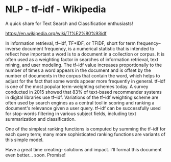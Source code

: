 # NLP - tf–idf - Wikipedia

A quick share for Text Search and Classification enthusiasts!

https://en.wikipedia.org/wiki/Tf%E2%80%93idf

In information retrieval, tf–idf, TF\*IDF, or TFIDF, short for term frequency–inverse document frequency, is a numerical statistic that is intended to reflect how important a word is to a document in a collection or corpus. It is often used as a weighting factor in searches of information retrieval, text mining, and user modeling. The tf–idf value increases proportionally to the number of times a word appears in the document and is offset by the number of documents in the corpus that contain the word, which helps to adjust for the fact that some words appear more frequently in general. tf–idf is one of the most popular term-weighting schemes today. A survey conducted in 2015 showed that 83% of text-based recommender systems in digital libraries use tf–idf.
Variations of the tf–idf weighting scheme are often used by search engines as a central tool in scoring and ranking a document's relevance given a user query. tf–idf can be successfully used for stop-words filtering in various subject fields, including text summarization and classification.

One of the simplest ranking functions is computed by summing the tf–idf for each query term; many more sophisticated ranking functions are variants of this simple model.

Have a great time creating- solutions and impact.
I'll format this document even better... soon. Promise!